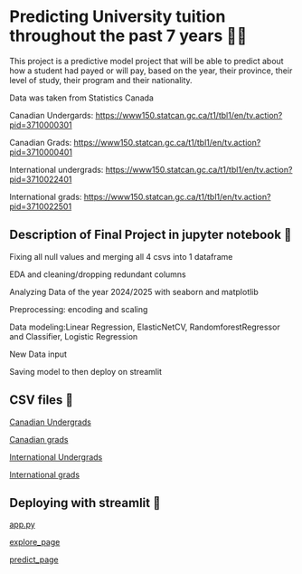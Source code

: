 # Predicting University tuition throughout the past 7 years 🧑‍🎓

This project is a predictive model project that will be able to predict about how a student had payed or will pay, based on the year, their province, their level of study, their program and their nationality.

Data was taken from Statistics Canada

Canadian Undergards: https://www150.statcan.gc.ca/t1/tbl1/en/tv.action?pid=3710000301 

Canadian Grads: https://www150.statcan.gc.ca/t1/tbl1/en/tv.action?pid=3710000401

International undergrads: https://www150.statcan.gc.ca/t1/tbl1/en/tv.action?pid=3710022401

International grads: https://www150.statcan.gc.ca/t1/tbl1/en/tv.action?pid=3710022501

## Description of Final Project in jupyter notebook 📓
Fixing all null values and merging all 4 csvs into 1 dataframe

EDA and cleaning/dropping redundant columns

Analyzing Data of the year 2024/2025 with seaborn and matplotlib

Preprocessing: encoding and scaling

Data modeling:Linear Regression, ElasticNetCV, RandomforestRegressor and Classifier, Logistic Regression

New Data input

Saving model to then deploy on streamlit


## CSV files 📁

[Canadian Undergrads](c_undegrad.csv)

[Canadian grads](c_grad.csv)

[International Undergrads](i_undergrad.csv)

[International grads](i_grad.csv)

## Deploying with streamlit 🚀

[app.py](app.py)

[explore_page](explore_page.py)

[predict_page](predict_page.py)
